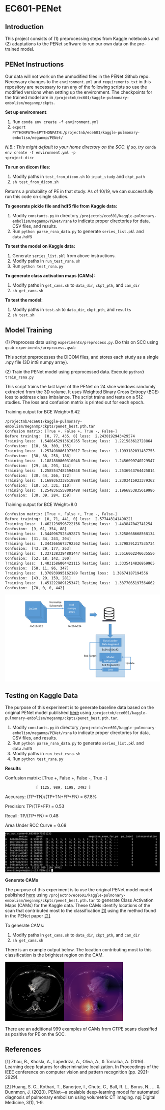 # EC601-PENet

## Introduction
This project consists of (1) preprocessing steps from Kaggle notebooks and (2) adaptations to the PENet software to run our own data on the pre-trained model.

## PENet Instructions
Our data will not work on the unmodified files in the PENet Github repo. Necessary changes to the <code>environment.yml</code> and <code>requirements.txt</code> in this repository are necessary to run any of the following scripts so use the modified versions when setting up the environment. The checkpoints for the trained model are in <code>/projectnb/ec601/kaggle-pulmonary-embolism/meganmp/ckpts</code>.

**Set up environment:**
1. Run <code>conda env create -f environment.yml</code>
2. <code>export PYTHONPATH=$PYTHONPATH:/projectnb/ece601/kaggle-pulmonary-embolism/meganmp/PENet/</code>

*N.B.: This might default to your home directory on the SCC. If so, try* <code>conda env create -f environment.yml -p \<project-dir\></code>



**To run on dicom files:**

1. Modify paths in <code>test_from_dicom.sh</code> to <code>input_study</code> and <code>ckpt_path</code>
2. <code>sh test_from_dicom.sh</code> 

Returns a probability of PE in that study. As of 10/19, we can successfully run this code on single studies.

**To generate pickle file and hdf5 file from Kaggle data:**

1. Modify <code>constants.py</code> in directory <code>/projectnb/ece601/kaggle-pulmonary-embolism/meganmp/PENet/rsna</code> to indicate proper directories for data, CSV files, and results.
2. Run <code>python parse_rsna_data.py</code> to generate <code>series_list.pkl</code> and <code>data.hdf5</code>

**To test the model on Kaggle data:**

1. Generate <code>series_list.pkl</code> from above instructions.
2. Modify paths in <code>run_test_rsna.sh</code>
3. Run <code>python test_rsna.py</code>

**To generate class activation maps (CAMs):**

1. Modify paths in <code>get_cams.sh</code> to <code>data_dir</code>, <code>ckpt_pth</code>, and <code>cam_dir</code>
2. <code>sh get_cams.sh</code>

**To test the model:**

1. Modify paths in <code>test.sh</code> to <code>data_dir</code>, <code>ckpt_pth</code>, and <code>results</code>
2. <code>sh test.sh</code>





## Model Training

(1) Preprocess data using <code>experiments/preprocess.py</code>. Do this on SCC using <code>qsub experiments/preprocess.qsub</code>

This script preprocesses the DICOM files, and stores each study as a single .npy file (3D int8 numpy array).

(2) Train the PENet model using preprocessed data. Execute <code>python3 train_rsna.py</code>

This script trains the last layer of the PENet on 24 slice windows randomly extracted from the 3D volume.
It uses Weighted Binary Cross Entropy (BCE) loss to address class imbalance.
The script trains and tests on a 512 studies. The loss and confusion matrix is printed out for each epoch.

Training output for BCE Weight=6.42
```
/projectnb/ece601/kaggle-pulmonary-embolism/meganmp/ckpts/penet_best.pth.tar
Confusion matrix: [True +, False +, True -, False-]
Before training:  [0, 77, 435, 0] loss:  2.2430192943429574
Training loss:  1.5486452913610265 Testing loss:  1.221583612728864 Confusion:  [18, 50, 309, 135]
Training loss:  1.2574980861973017 Testing loss:  1.1993182031437755 Confusion:  [30, 38, 258, 186]
Training loss:  1.1881880860310048 Testing loss:  1.2456099740229547 Confusion:  [29, 46, 293, 144]
Training loss:  1.2585547482594848 Testing loss:  1.2536943764425814 Confusion:  [30, 44, 266, 172]
Training loss:  1.1689363338518888 Testing loss:  1.2303415923379362 Confusion:  [18, 53, 331, 110]
Training loss:  1.2548361558001488 Testing loss:  1.1966853835619986 Confusion:  [30, 39, 284, 159]
```

Training output for BCE Weight=8.0
```
Confusion matrix: [True +, False +, True -, False-]
Before training:  [0, 71, 441, 0] loss:  2.577443141490221
Training loss:  1.4621236596722156 Testing loss:  1.443847042741254 Confusion:  [9, 61, 354, 88]
Training loss:  1.3440967523492873 Testing loss:  1.3258668668568134 Confusion:  [31, 34, 243, 204]
Training loss:  1.3442665673792362 Testing loss:  1.3798291217535734 Confusion:  [43, 29, 177, 263]
Training loss:  1.3371383384801447 Testing loss:  1.3516062246635556 Confusion:  [52, 18, 142, 300]
Training loss:  1.4031586004421115 Testing loss:  1.3335414826869965 Confusion:  [58, 11, 96, 347]
Training loss:  1.370939995162189 Testing loss:  1.38674187194556 Confusion:  [43, 29, 159, 281]
Training loss:  1.4512228891253471 Testing loss:  1.3377065197564662 Confusion:  [70, 0, 0, 442]
```

![alt text](https://github.com/Neurobiologist/EC601-Pulmonary-Embolism/blob/master/PENet/Train_Graphic.png)



## Testing on Kaggle Data

The purpose of this experiment is to generate baseline data based on the original PENet model published [here](https://www.nature.com/articles/s41746-020-0266-y) using
<code>/projectnb/ece601/kaggle-pulmonary-embolism/meganmp/ckpts/penet_best.pth.tar</code>.

1. Modify <code>constants.py</code> in directory <code>/projectnb/ece601/kaggle-pulmonary-embolism/meganmp/PENet/rsna</code> to indicate proper directories for data, CSV files, and results.
2. Run <code>python parse_rsna_data.py</code> to generate <code>series_list.pkl</code> and <code>data.hdf5</code>
3. Modify paths in <code>run_test_rsna.sh</code>
4. Run <code>python test_rsna.py</code>

**Results**

Confusion matrix: [True +, False +, False -, True -]

                  [ 1125, 989, 1198, 3493 ]

Accuracy: (TP+TN)/(TP+TN+FP+FN) = 67.8%

Precision: TP/(TP+FP) = 0.53

Recall: TP/(TP+FN) = 0.48

Area Under ROC Curve = 0.68


![results](https://github.com/Neurobiologist/EC601-Pulmonary-Embolism/blob/master/PENet/img/results_all_training.JPG)

**Generate CAMs**

The purpose of this experiment is to use the original PENet model model published [here](https://www.nature.com/articles/s41746-020-0266-y) using
<code>/projectnb/ece601/kaggle-pulmonary-embolism/meganmp/ckpts/penet_best.pth.tar</code> to generate Class Activation Maps (CAMs) for the Kaggle data. These CAMs identify locations of the scan that contributed most to the classification [[1]](#1) using the method found in the PENet paper [[2]](#2).

To generate CAMs:
1. Modify paths in <code>get_cams.sh</code> to <code>data_dir</code>, <code>ckpt_pth</code>, and <code>cam_dir</code>
2. <code>sh get_cams.sh</code>

There is an example output below. The location contributing most to this classification is the brightest region on the CAM.

![CAM_example](https://github.com/Neurobiologist/EC601-Pulmonary-Embolism/blob/master/PENet/results/example_CAMs/%5B'00f7a878af9c'%5D_190_combined_fn.gif)

There are an additional 999 examples of CAMs from CTPE scans classified as positive for PE on the SCC. 

## References

<a id="1">[1]</a> Zhou, B., Khosla, A., Lapedriza, A., Oliva, A., & Torralba, A. (2016). Learning deep features for discriminative localization. In Proceedings of the IEEE conference on computer vision and pattern recognition (pp. 2921-2929).

<a id="2">[2]</a> Huang, S. C., Kothari, T., Banerjee, I., Chute, C., Ball, R. L., Borus, N., ... & Dunnmon, J. (2020). PENet—a scalable deep-learning model for automated diagnosis of pulmonary embolism using volumetric CT imaging. npj Digital Medicine, 3(1), 1-9.


